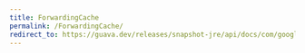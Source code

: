 ```yaml
---
title: ForwardingCache
permalink: /ForwardingCache/
redirect_to: https://guava.dev/releases/snapshot-jre/api/docs/com/google/common/cache/ForwardingCache.html
---
```


